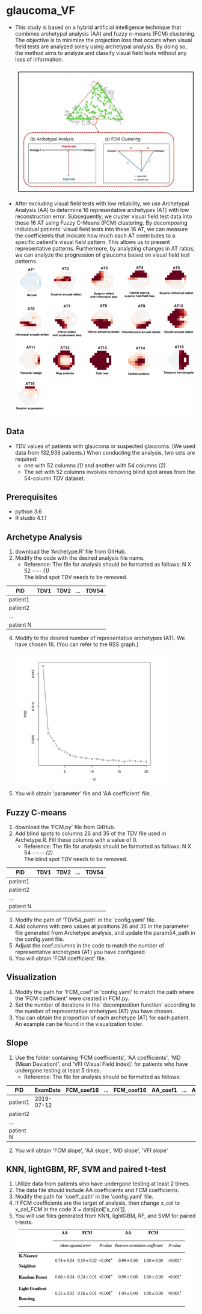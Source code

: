 # glaucoma_VF                                  
- This study is based on a hybrid artificial intelligence technique that combines archetypal analysis (AA) and fuzzy c-means (FCM) clustering. The objective is to minimize the projection loss that occurs when visual field tests are analyzed solely using archetypal analysis. By doing so, the method aims to analyze and classify visual field tests without any loss of information.

    ![projection loss](./git_image/image3.png)
- After excluding visual field tests with low reliability, we use Archetypal Analysis (AA) to determine 16 representative archetypes (AT) with low reconstruction error. Subsequently, we cluster visual field test data into these 16 AT using Fuzzy C-Means (FCM) clustering. By decomposing individual patients' visual field tests into these 16 AT, we can measure the coefficients that indicate how much each AT contributes to a specific patient's visual field pattern. This allows us to present representative patterns. Furthermore, by analyzing changes in AT ratios, we can analyze the progression of glaucoma based on visual field test patterns.
    ![repersentative patterns](./git_image/image1.png)
  
## Data
* TDV values of patients with glaucoma or suspected glaucoma. (We used data from 132,938 patients.)
  When conducting the analysis, two sets are required:
  - one with 52 columns *(1)* and another with 54 columns *(2)*. 
  - The set with 52 columns involves removing blind spot areas from the 54-column TDV dataset. 
 
## Prerequisites
* python 3.6
* R studio 4.1.1

## Archetype Analysis
1. download the 'Archetype.R' file from GitHub.
2. Modify the code with the desired analysis file name.
   - Reference: The file for analysis should be formatted as follows: N X 52 ---- *(1)*  
     The blind spot TDV needs to be removed.

|PID|TDV1|TDV2|...|TDV54|
|------|---|---|---|---|
|patient1| | | | |
|patient2| | | | |
|...| | | | |
|patient N| | | | |
     
4. Modify to the desired number of representative archetypes (AT). We have chosen 16. (You can refer to the RSS graph.)

    ![RSS graph](./git_image/image4.png)
5. You will obtain 'parameter' file and 'AA coefficient' file.

## Fuzzy C-means
1. download the 'FCM.py' file from GitHub.
2. Add blind spots to columns 26 and 35 of the TDV file used in Archetype.R. 
   Fill these columns with a value of 0.
   - Reference: The file for analysis should be formatted as follows: N X 54 ----- *(2)*  
     The blind spot TDV needs to be removed.
     
|PID|TDV1|TDV2|...|TDV54|
|------|---|---|---|---|
|patient1| | | | |
|patient2| | | | |
|...| | | | |
|patient N| | | | |
     
3. Modify the path of 'TDV54_path' in the 'config.yaml' file.
4. Add columns with zero values at positions 26 and 35 in the parameter file generated from Archetype analysis, and update the param54_path in the config.yaml file.
5. Adjust the coef.columns in the code to match the number of representative archetypes (AT) you have configured.
6. You will obtain 'FCM coefficient' file.

## Visualization
1. Modify the path for 'FCM_coef' in 'config.yaml' to match the path where the 'FCM coefficient' were created in FCM.py.
2. Set the number of iterations in the 'decomposition function' according to the number of representative archetypes (AT) you have chosen.
3. You can obtain the proportion of each archetype (AT) for each patient. An example can be found in the visualization folder.

## Slope
1. Use the folder containing 'FCM coefficients', 'AA coefficients', 'MD (Mean Deviation)', and 'VFI (Visual Field Index)' for patients who have undergone testing at least 5 times.
   - Reference: The file for analysis should be formatted as follows:
     
|PID|ExamDate|FCM_coef16|...|FCM_coef16|AA_coef1|...|AA_coef16|MD|VFI|
|------|---|---|---|---|---|---|---|---|---|
|patient1| 2019-07-12| | | | | | | | |
|patient2| | | | | | | | | |
|...| | | | | | | | | |
|patient N| | | | | | | | | |       
         
2. You will obtain 'FCM slope', 'AA slope', 'MD slope', 'VFI slope'

## KNN, lightGBM, RF, SVM and paired t-test
1. Utilize data from patients who have undergone testing at least 2 times.
2. The data file should include AA coefficients and FCM coefficients.
3. Modify the path for 'coeff_path' in the 'config.yaml' file.
4. If FCM coefficients are the target of analysis, then change x_col to x_col_FCM in the code X = data[col['x_col']].
5. You will use files generated from KNN, lightGBM, RF, and SVM for paired t-tests.
    ![result of machine learnig](./git_image/image2.png)




















